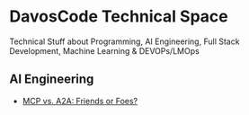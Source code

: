# DavosCode Technical Space

Technical Stuff about Programming, AI Engineering, Full Stack Development, Machine Learning &amp; DEVOPs/LMOps

## AI Engineering
- [MCP vs. A2A: Friends or Foes?](https://www.newsletter.swirlai.com/p/mcp-vs-a2a-friends-or-foes)
